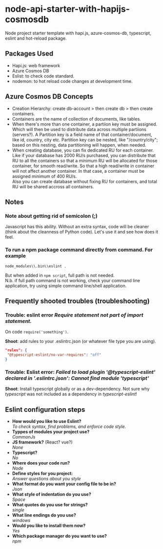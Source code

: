 # node-api-starter-with-hapijs-cosmosdb
Node project starter template with hapi.js, azure-cosmos-db, typescript, eslint and hot-reload package.

## Packages Used
* Hapi.js: web framework
* Azure Cosmos DB
* Eslist: to check code standard.
* nodemon: to hot reload code changes at development time.


## Azure Cosmos DB Concepts
* Creation Hierarchy: create db-account > then create db > then create containers.
* Containers are the name of collection of documents, like tables.
* When there's more than one container, a partiion key must be assigned. Which will then be used to distribute data across multiple partiions (servers?). A Partition key is a field name of that container/document, like id, country, city etc. Partition key can be nested, like "/country/city"; based on this nesting, data partitioning will happen, when needed.
* When creating database, you can fix dedicated RU for each container. Like if your database has 2000 RU/s purchased, you can distribute that RU to all the containers so that a minimum RU will be allocated for those container, for smooth read/write. So that a high read/write in container will not affect another container. In that case, a container must be assigned minimum of 400 RU/s.  
  Also you can create database without fixing RU for containers, and total RU will be shared accross all containers.



## Notes
### Note about getting rid of semicolon (;)
Javascript has this ability. Without an extra syntax, code will be cleaner (think about the cleanness of Python code). Let's use it and see how does it feel.

### To run a npm package command directly from command. For example
  ```
  node_modules\\.bin\\eslint .
  ```
  But when added in `npm script`, full path is not needed.  
  N.b. if full path command is not working, check your command line application, try using simple command line/shell application.



## Frequently shooted troubles (troubleshooting)
### Trouble: eslint error *Require statement not part of import statement.*
On code `require('something')`.

**Shoot**: add rules to your .eslintrc.json (or whatever file type you are using).

```json
"rules": {
 "@typescript-eslint/no-var-requires": "off"
}
```

### Trouble: Eslist error: *Failed to load plugin '@typescript-eslint' declared in '.eslintrc.json': Cannot find module 'typescript'*
**Shoot**: Install typescript globally or as a dev-dependency. Not sure why *typescript* was not included as a dependency in  *typescript-eslint*!



## Eslint configuration steps
* **How would you like to use Eslint?**  
  *To check syntax, find problems, and enforce code style.*  
* **Typpes of modules your project use?**  
  *CommonJs*  
* **JS framework?** (React? vue?)  
  *None*  
* **Typescript?**  
  *No*  
* **Where does your code run?**  
  *Node*  
* **Define styles for you project:**  
  *Answer questions about you style*  
* **What format do you want your config file to be in?**  
  *Json*  
* **What style of indentation do you use?**  
  *Space*  
* **What quotes do you use for strings?**  
  *single*  
* **What line endings do you use?**  
  *windows*  
* **Would you like to install them now?**  
  *Yes*  
* **Which package manager do you want to use?**  
  *npm*
